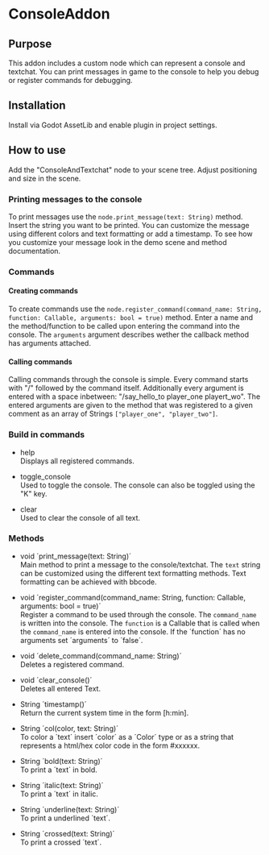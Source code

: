 # ConsoleAddon
 
## Purpose

This addon includes a custom node which can represent a console and textchat. 
You can print messages in game to the console to help you debug or register commands for debugging.

## Installation

Install via Godot AssetLib and enable plugin in project settings.

## How to use

Add the "ConsoleAndTextchat" node to your scene tree. Adjust positioning and size in the scene.

### Printing messages to the console 

To print messages use the `node.print_message(text: String)` method. Insert the string you want to be printed.
You can customize the message using different colors and text formatting or add a timestamp. To see how you 
customize your message look in the demo scene and method documentation.

### Commands

#### Creating commands

To create commands use the `node.register_command(command_name: String, function: Callable, arguments: bool = true)` method.
Enter a name and the method/function to be called upon entering the command into the console. The `arguments` argument describes
wether the callback method has arguments attached. 

#### Calling commands

Calling commands through the console is simple. Every command starts with "/" followed by the command itself. 
Additionally every argument is entered with a space inbetween: "/say_hello_to player_one playert_wo".
The entered arguments are given to the method that was registered to a given comment as an array of Strings `["player_one", "player_two"]`.

### Build in commands

* help\
	Displays all registered commands.

* toggle_console\
	Used to toggle the console. The console can also be toggled using the "K" key.

* clear\
	Used to clear the console of all text.

### Methods

* void		´print_message(text: String)´\
	Main method to print a message to the console/textchat. The `text` string can be customized using the different text formatting methods.
	Text formatting can be achieved with bbcode.
	
* void		´register_command(command_name: String, function: Callable, arguments: bool = true)´\
	Register a command to be used through the console. The `command_name` is written into the console.
	The `function` is a Callable that is called when the `command_name` is entered into the console.
	If the ´function´ has no arguments set ´arguments´ to ´false´.

* void		´delete_command(command_name: String)´\
	Deletes a registered command.

* void		´clear_console()´\
	Deletes all entered Text.

* String	´timestamp()´\
	Return the current system time in the form [h:min].

* String	´col(color, text: String)´\
	To color a ´text´ insert ´color´ as a ´Color´ type or as a string that represents a html/hex color code in the form #xxxxxx.

* String	´bold(text: String)´\
	To print a ´text´ in bold.

* String	´italic(text: String)´\
	To print a ´text´ in italic.

* String	´underline(text: String)´\
	To print a underlined ´text´.

* String	´crossed(text: String)´\
	To print a crossed ´text´. 
